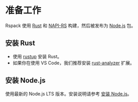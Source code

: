 # 准备工作

Rspack 使用 [Rust](https://rust-lang.org/) 和 [NAPI-RS](https://napi.rs/) 构建，然后被发布为 [Node.js](https://nodejs.org/) 包。

## 安装 Rust

- 使用 [rustup](https://rustup.rs/) 安装 Rust。
- 如果你在使用 VS Code，我们推荐安装 [rust-analyzer](https://marketplace.visualstudio.com/items?itemName=rust-lang.rust-analyzer) 扩展。

## 安装 Node.js

使用最新的 Node.js LTS 版本。安装说明请参考 [安装 Node.js](https://nodejs.org/zh-cn/download)。
